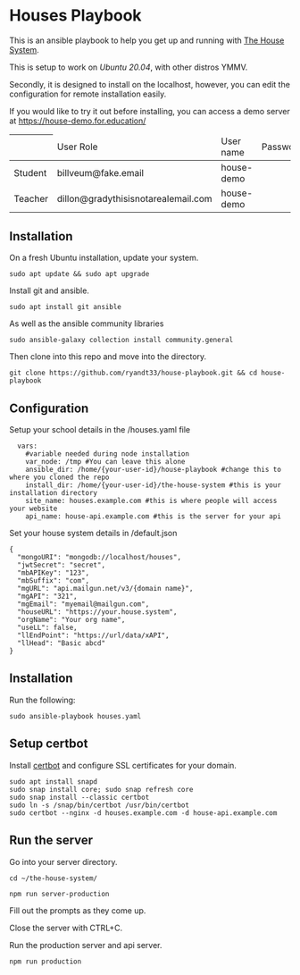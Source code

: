 # Houses Playbook

This is an ansible playbook to help you get up and running with <a href = "https://github.com/ryandt33/the-house-system">The House System</a>.

This is setup to work on <i>Ubuntu 20.04</i>, with other distros YMMV.

Secondly, it is designed to install on the localhost, however, you can edit the configuration for remote installation easily.

If you would like to try it out before installing, you can access a demo server at <a href="https://house-demo.for.education">https://house-demo.for.education/</a>

<table>
<thead>
<th>
<td>User Role</td>
<td>User name</td>
<td>Password</td>
</th>
</thead>
<tbody>
<tr>
<td>Student</td>
<td>billveum@fake.email</td>
<td>house-demo</td>
</tr>
<tr>
<td>Teacher</td>
<td>dillon@gradythisisnotarealemail.com</td>
<td>house-demo</td>
</tr>
</tbody>
</table>

## Installation

On a fresh Ubuntu installation, update your system.

```
sudo apt update && sudo apt upgrade
```

Install git and ansible.

```
sudo apt install git ansible
```

As well as the ansible community libraries

```
sudo ansible-galaxy collection install community.general
```

Then clone into this repo and move into the directory.

```
git clone https://github.com/ryandt33/house-playbook.git && cd house-playbook
```

## Configuration

Setup your school details in the /houses.yaml file

```
  vars:
    #variable needed during node installation
    var_node: /tmp #You can leave this alone
    ansible_dir: /home/{your-user-id}/house-playbook #change this to where you cloned the repo
    install_dir: /home/{your-user-id}/the-house-system #this is your installation directory
    site_name: houses.example.com #this is where people will access your website
    api_name: house-api.example.com #this is the server for your api
```

Set your house system details in /default.json

```
{
  "mongoURI": "mongodb://localhost/houses",
  "jwtSecret": "secret",
  "mbAPIKey": "123",
  "mbSuffix": "com",
  "mgURL": "api.mailgun.net/v3/{domain name}",
  "mgAPI": "321",
  "mgEmail": "myemail@mailgun.com",
  "houseURL": "https://your.house.system",
  "orgName": "Your org name",
  "useLL": false,
  "llEndPoint": "https://url/data/xAPI",
  "llHead": "Basic abcd"
}
```

## Installation

Run the following:

```
sudo ansible-playbook houses.yaml
```

## Setup certbot

Install <a href="https://certbot.eff.org/lets-encrypt/ubuntufocal-nginx.html">certbot</a> and configure SSL certificates for your domain.

```
sudo apt install snapd
sudo snap install core; sudo snap refresh core
sudo snap install --classic certbot
sudo ln -s /snap/bin/certbot /usr/bin/certbot
sudo certbot --nginx -d houses.example.com -d house-api.example.com
```

## Run the server

Go into your server directory.

```
cd ~/the-house-system/

npm run server-production
```

Fill out the prompts as they come up.

Close the server with CTRL+C.

Run the production server and api server.

```
npm run production
```
